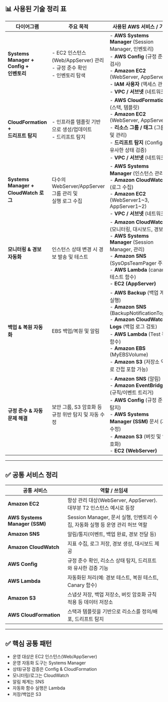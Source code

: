 ## 📊 사용된 기술 정리 표

| 다이어그램 | 주요 목적 | 사용된 AWS 서비스 / 기술 |
|------------|-----------|--------------------------|
| **Systems Manager +<br> Config +<br> 인벤토리** | - EC2 인스턴스(Web/AppServer) 관리 <br>- 규정 준수 확인 <br>- 인벤토리 탐색 | - **AWS Systems Manager** (Session Manager, 인벤토리)<br>- **AWS Config** (규정 준수 검사)<br>- **Amazon EC2** (WebServer, AppServer)<br>- **IAM 사용자** (액세스 관리)<br>- **VPC / 서브넷** (네트워크) |
| **CloudFormation +<br> 드리프트 탐지** | - 인프라를 템플릿 기반으로 생성/업데이트 <br>- 드리프트 탐지 | - **AWS CloudFormation** (스택, 템플릿)<br>- **Amazon EC2** (WebServer, AppServer)<br>- **리소스 그룹 / 태그** (그룹화 및 관리)<br>- **드리프트 탐지** (Config와 유사한 상태 검증)<br>- **VPC / 서브넷** (네트워크) |
| **Systems Manager +<br> CloudWatch 로그** | 다수의 WebServer/AppServer 그룹 관리 및<br> 실행 로그 수집 | - **AWS Systems Manager** (인스턴스 관리)<br>- **Amazon CloudWatch** (로그 수집)<br>- **Amazon EC2** (WebServer1~3, AppServer1~2)<br>- **VPC / 서브넷** (네트워크) |
| **모니터링 & 경보 자동화** | 인스턴스 상태 변경 시 경보 발송 및 테스트 | - **Amazon CloudWatch** (모니터링, 대시보드, 경보)<br>- **AWS Systems Manager** (Session Manager, 관리)<br>- **Amazon SNS** (SysOpsTeamPager 주제)<br>- **AWS Lambda** (canary 테스트 함수)<br>- **EC2 (AppServer)** |
| **백업 & 복원 자동화** | EBS 백업/복원 및 알림 | - **AWS Backup** (백업 계획/실행)<br>- **Amazon SNS** (BackupNotificationTopic)<br>- **Amazon CloudWatch Logs** (백업 로그 검토)<br>- **AWS Lambda** (Test 복원 함수)<br>- **Amazon EBS** (MyEBSVolume)<br>- **Amazon S3** (저장소 역할로 간접 포함 가능) |
| **규정 준수 & 자동 문제 해결** | 보안 그룹, S3 암호화 등 <br>규정 위반 탐지 및 자동 수정 | - **Amazon SNS** (알림)<br>- **Amazon EventBridge** (규칙/이벤트 트리거)<br>- **AWS Config** (규정 준수 탐지)<br>- **AWS Systems Manager (SSM)** 문서 (자동 수정)<br>- **Amazon S3** (버킷 및 암호화)<br>- **EC2 (WebServer)** |

---

## ✅ 공통 서비스 정리

| 공통 서비스 | 역할 / 쓰임새 |
|-------------------------------|---------------|
| **Amazon EC2** | 항상 관리 대상(WebServer, AppServer). 대부분 T2 인스턴스 예시로 등장 |
| **AWS Systems Manager (SSM)** | Session Manager, 문서 실행, 인벤토리 수집, 자동화 실행 등 운영 관리 허브 역할 |
| **Amazon SNS** | 알림/통지(이벤트, 백업 완료, 경보 전달 등) |
| **Amazon CloudWatch** | 지표 수집, 로그 저장, 경보 생성, 대시보드 제공 |
| **AWS Config** | 규정 준수 확인, 리소스 상태 탐지, 드리프트와 유사한 검증 기능 |
| **AWS Lambda** | 자동화된 처리(예: 경보 테스트, 복원 테스트, Canary 함수) |
| **Amazon S3** | 스냅샷 저장, 백업 저장소, 버킷 암호화 규칙 적용 등 데이터 저장소 |
| **AWS CloudFormation** | 스택과 템플릿을 기반으로 리소스를 정의/배포, 드리프트 탐지 |


---

## ✅ 핵심 공통 패턴

- 운영 대상은 EC2 인스턴스(Web/AppServer)
- 운영 자동화 도구는 Systems Manager
- 상태/규정 검증은 Config & CloudFormation
- 모니터링/로그는 CloudWatch
- 알림 체계는 SNS
- 자동화 함수 실행은 Lambda
- 저장/백업은 S3